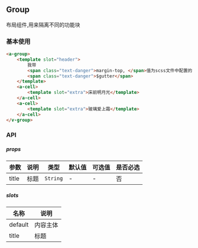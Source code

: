 ## Group
布局组件,用来隔离不同的功能块

### 基本使用
``` html
<a-group>
    <template slot="header">
        我带
        <span class="text-danger">margin-top, </span>值为scss文件中配置的
        <span class="text-danger">$gutter</span>
    </template>
    <a-cell>
        <template slot="extra">床前明月光</template>
    </a-cell>
    <a-cell>
        <template slot="extra">玻璃爱上霜</template>
    </a-cell>
</v-group>
```

### API

##### props
| 参数 | 说明 | 类型 | 默认值 | 可选值 |是否必选
|-----------|-----------|-----------|-------------|-------------|-------------|
| title | 标题| `String` | - |-|否|

##### slots
| 名称 | 说明 |
|-----------|-----------|
| default | 内容主体 |
| title | 标题 |
